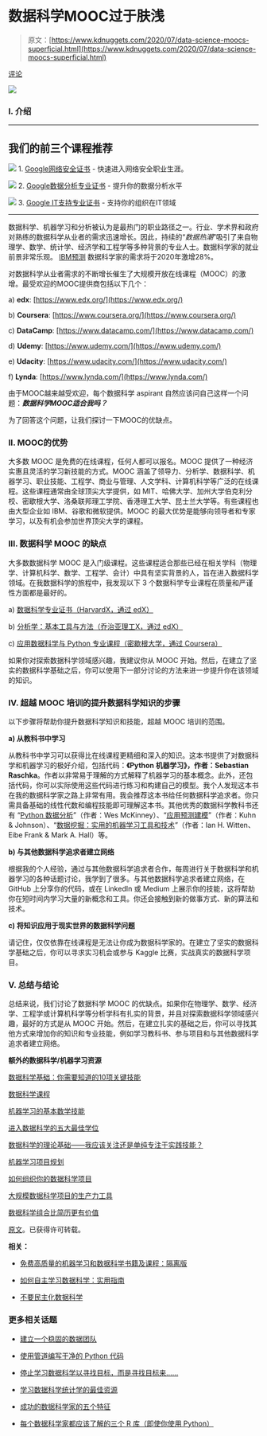 # 数据科学MOOC过于肤浅

> 原文：[https://www.kdnuggets.com/2020/07/data-science-moocs-superficial.html](https://www.kdnuggets.com/2020/07/data-science-moocs-superficial.html)

[评论](#comments)

![](../Images/a7da7f9c0ffc2f36fc06a69e4814b6b2.png)

### I. 介绍

* * *

## 我们的前三个课程推荐

![](../Images/0244c01ba9267c002ef39d4907e0b8fb.png) 1. [Google网络安全证书](https://www.kdnuggets.com/google-cybersecurity) - 快速进入网络安全职业生涯。

![](../Images/e225c49c3c91745821c8c0368bf04711.png) 2. [Google数据分析专业证书](https://www.kdnuggets.com/google-data-analytics) - 提升你的数据分析水平

![](../Images/0244c01ba9267c002ef39d4907e0b8fb.png) 3. [Google IT支持专业证书](https://www.kdnuggets.com/google-itsupport) - 支持你的组织在IT领域

* * *

数据科学、机器学习和分析被认为是最热门的职业路径之一。行业、学术界和政府对熟练的数据科学从业者的需求迅速增长。因此，持续的“*数据热潮*”吸引了来自物理学、数学、统计学、经济学和工程学等多种背景的专业人士。数据科学家的就业前景非常乐观。 [IBM预测](https://www.forbes.com/sites/louiscolumbus/2017/05/13/ibm-predicts-demand-for-data-scientists-will-soar-28-by-2020/#7916f3057e3b) 数据科学家的需求将于2020年激增28%。

对数据科学从业者需求的不断增长催生了大规模开放在线课程（MOOC）的激增。最受欢迎的MOOC提供商包括以下几个：

a) **edx**: [https://www.edx.org/](https://www.edx.org/)

b) **Coursera**: [https://www.coursera.org/](https://www.coursera.org/)

c) **DataCamp**: [https://www.datacamp.com/](https://www.datacamp.com/)

d) **Udemy**: [https://www.udemy.com/](https://www.udemy.com/)

e) **Udacity**: [https://www.udacity.com/](https://www.udacity.com/)

f) **Lynda**: [https://www.lynda.com/](https://www.lynda.com/)

由于MOOC越来越受欢迎，每个数据科学 aspirant 自然应该问自己这样一个问题：***数据科学MOOC适合我吗？***

为了回答这个问题，让我们探讨一下MOOC的优缺点。

### II. MOOC的优势

大多数 MOOC 是免费的在线课程，任何人都可以报名。MOOC 提供了一种经济实惠且灵活的学习新技能的方式。MOOC 涵盖了领导力、分析学、数据科学、机器学习、职业技能、工程学、商业与管理、人文学科、计算机科学等广泛的在线课程。这些课程通常由全球顶尖大学提供，如 MIT、哈佛大学、加州大学伯克利分校、密歇根大学、洛桑联邦理工学院、香港理工大学、昆士兰大学等。有些课程也由大型企业如 IBM、谷歌和微软提供。MOOC 的最大优势是能够向领导者和专家学习，以及有机会参加世界顶尖大学的课程。

### III. 数据科学 MOOC 的缺点

大多数数据科学 MOOC 是入门级课程。这些课程适合那些已经在相关学科（物理学、计算机科学、数学、工程学、会计）中具有坚实背景的人，旨在进入数据科学领域。在我数据科学的旅程中，我发现以下 3 个数据科学专业课程在质量和严谨性方面都是最好的。

a) [数据科学专业证书（HarvardX，通过 edX）](https://www.edx.org/professional-certificate/harvardx-data-science)

b) [分析学：基本工具与方法（乔治亚理工X，通过 edX）](https://www.edx.org/micromasters/analytics-essential-tools-methods)

c) [应用数据科学与 Python 专业课程（密歇根大学，通过 Coursera）](https://www.coursera.org/specializations/data-science-python)

如果你对探索数据科学领域感兴趣，我建议你从 MOOC 开始。然后，在建立了坚实的数据科学基础之后，你可以使用下一部分讨论的方法来进一步提升你在该领域的知识。

### IV. 超越 MOOC 培训的提升数据科学知识的步骤

以下步骤将帮助你提升数据科学知识和技能，超越 MOOC 培训的范围。

**a) 从教科书中学习**

从教科书中学习可以获得比在线课程更精细和深入的知识。这本书提供了对数据科学和机器学习的极好介绍，包括代码：**《Python 机器学习》，作者：Sebastian Raschka**。作者以非常易于理解的方式解释了机器学习的基本概念。此外，还包括代码，你可以实际使用这些代码进行练习和构建自己的模型。我个人发现这本书在我的数据科学家之路上非常有用。我会推荐这本书给任何数据科学追求者。你只需具备基础的线性代数和编程技能即可理解这本书。其他优秀的数据科学教科书还有 “[Python 数据分析](https://sushilapalwe.files.wordpress.com/2018/04/python-for-data-analytics-book.pdf)”（作者：Wes McKinney）、“[应用预测建模](https://vuquangnguyen2016.files.wordpress.com/2018/03/applied-predictive-modeling-max-kuhn-kjell-johnson_1518.pdf)”（作者：Kuhn & Johnson）、“[数据挖掘：实用的机器学习工具和技术](https://www.wi.hs-wismar.de/~cleve/vorl/projects/dm/ss13/HierarClustern/Literatur/WittenFrank-DM-3rd.pdf)”（作者：Ian H. Witten、Eibe Frank & Mark A. Hall）等。

**b) 与其他数据科学追求者建立网络**

根据我的个人经验，通过与其他数据科学追求者合作，每周进行关于数据科学和机器学习的各种话题讨论，我学到了很多。与其他数据科学追求者建立网络，在 GitHub 上分享你的代码，或在 LinkedIn 或 Medium 上展示你的技能，这将帮助你在短时间内学习大量的新概念和工具。你还会接触到新的做事方式、新的算法和技术。

**c) 将知识应用于现实世界的数据科学问题**

请记住，仅仅依靠在线课程是无法让你成为数据科学家的。在建立了坚实的数据科学基础之后，你可以寻求实习机会或参与 Kaggle 比赛，实战真实的数据科学项目。

### V. 总结与结论

总结来说，我们讨论了数据科学 MOOC 的优缺点。如果你在物理学、数学、经济学、工程学或计算机科学等分析学科有扎实的背景，并且对探索数据科学领域感兴趣，最好的方式是从 MOOC 开始。然后，在建立扎实的基础之后，你可以寻找其他方式来增加你的知识和专业技能，例如学习教科书、参与项目和与其他数据科学追求者建立网络。

**额外的数据科学/机器学习资源**

[数据科学基础：你需要知道的10项关键技能](https://towardsdatascience.com/data-science-minimum-10-essential-skills-you-need-to-know-to-start-doing-data-science-e5a5a9be5991)

[数据科学课程](https://medium.com/towards-artificial-intelligence/data-science-curriculum-bf3bb6805576)

[机器学习的基本数学技能](https://medium.com/towards-artificial-intelligence/4-math-skills-for-machine-learning-12bfbc959c92)

[进入数据科学的五大最佳学位](https://towardsdatascience.com/5-best-degrees-for-getting-into-data-science-c3eb067883b1)

[数据科学的理论基础——我应该关注还是单纯专注于实践技能？](https://towardsdatascience.com/theoretical-foundations-of-data-science-should-i-care-or-simply-focus-on-hands-on-skills-c53fb0caba66)

[机器学习项目规划](https://towardsdatascience.com/machine-learning-project-planning-71bdb3a44349)

[如何组织你的数据科学项目](https://towardsdatascience.com/how-to-organize-your-data-science-project-dd6599cf000a)

[大规模数据科学项目的生产力工具](https://medium.com/towards-artificial-intelligence/productivity-tools-for-large-scale-data-science-projects-64810dfbb971)

[数据科学组合比简历更有价值](https://towardsdatascience.com/a-data-science-portfolio-is-more-valuable-than-a-resume-2d031d6ce518)

[原文](https://medium.com/towards-artificial-intelligence/data-science-mooc-are-too-superficial-1ca90db7787a)。已获得许可转载。

**相关：**

+   [免费高质量的机器学习和数据科学书籍及课程：隔离版](https://www.kdnuggets.com/2020/04/machine-learning-data-science-books-courses-quarantine.html)

+   [如何自主学习数据科学：实用指南](https://www.kdnuggets.com/2020/02/learn-data-science-guide.html)

+   [不要民主化数据科学](https://www.kdnuggets.com/2020/06/dont-democratize-data-science.html)

### 更多相关话题

+   [建立一个稳固的数据团队](https://www.kdnuggets.com/2021/12/build-solid-data-team.html)

+   [使用管道编写干净的 Python 代码](https://www.kdnuggets.com/2021/12/write-clean-python-code-pipes.html)

+   [停止学习数据科学以寻找目标，而是寻找目标来……](https://www.kdnuggets.com/2021/12/stop-learning-data-science-find-purpose.html)

+   [学习数据科学统计学的最佳资源](https://www.kdnuggets.com/2021/12/springboard-top-resources-learn-data-science-statistics.html)

+   [成功的数据科学家的五个特征](https://www.kdnuggets.com/2021/12/5-characteristics-successful-data-scientist.html)

+   [每个数据科学家都应该了解的三个 R 库（即使你使用 Python）](https://www.kdnuggets.com/2021/12/three-r-libraries-every-data-scientist-know-even-python.html)
